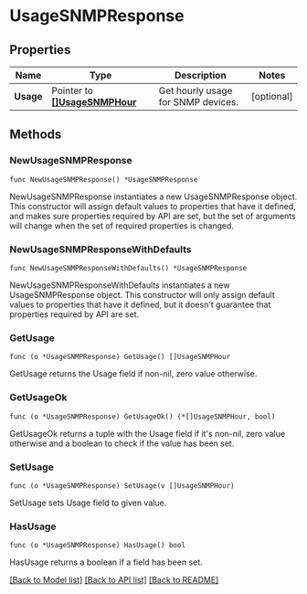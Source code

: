 # UsageSNMPResponse

## Properties

| Name      | Type                                               | Description                        | Notes      |
| --------- | -------------------------------------------------- | ---------------------------------- | ---------- |
| **Usage** | Pointer to [**[]UsageSNMPHour**](UsageSNMPHour.md) | Get hourly usage for SNMP devices. | [optional] |

## Methods

### NewUsageSNMPResponse

`func NewUsageSNMPResponse() *UsageSNMPResponse`

NewUsageSNMPResponse instantiates a new UsageSNMPResponse object.
This constructor will assign default values to properties that have it defined,
and makes sure properties required by API are set, but the set of arguments
will change when the set of required properties is changed.

### NewUsageSNMPResponseWithDefaults

`func NewUsageSNMPResponseWithDefaults() *UsageSNMPResponse`

NewUsageSNMPResponseWithDefaults instantiates a new UsageSNMPResponse object.
This constructor will only assign default values to properties that have it defined,
but it doesn't guarantee that properties required by API are set.

### GetUsage

`func (o *UsageSNMPResponse) GetUsage() []UsageSNMPHour`

GetUsage returns the Usage field if non-nil, zero value otherwise.

### GetUsageOk

`func (o *UsageSNMPResponse) GetUsageOk() (*[]UsageSNMPHour, bool)`

GetUsageOk returns a tuple with the Usage field if it's non-nil, zero value otherwise
and a boolean to check if the value has been set.

### SetUsage

`func (o *UsageSNMPResponse) SetUsage(v []UsageSNMPHour)`

SetUsage sets Usage field to given value.

### HasUsage

`func (o *UsageSNMPResponse) HasUsage() bool`

HasUsage returns a boolean if a field has been set.

[[Back to Model list]](../README.md#documentation-for-models) [[Back to API list]](../README.md#documentation-for-api-endpoints) [[Back to README]](../README.md)
